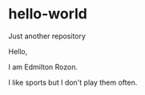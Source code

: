# hello-world
Just another repository

Hello,

I am Edmilton Rozon.

I like sports but I don't play them often.
